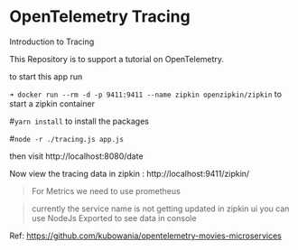 # OpenTelemetry Tracing

Introduction to Tracing

This Repository is to support a tutorial on OpenTelemetry.

to start this app run

`➜ docker run --rm -d -p 9411:9411 --name zipkin openzipkin/zipkin` to start a zipkin container

#`yarn install` to install the packages

#`node -r ./tracing.js app.js`

then visit http://localhost:8080/date

Now view the tracing data in zipkin : http://localhost:9411/zipkin/


> For Metrics we need to use prometheus

> currently the service name is not getting updated in zipkin ui
> you can use NodeJs Exported to see data in console

Ref: https://github.com/kubowania/opentelemetry-movies-microservices